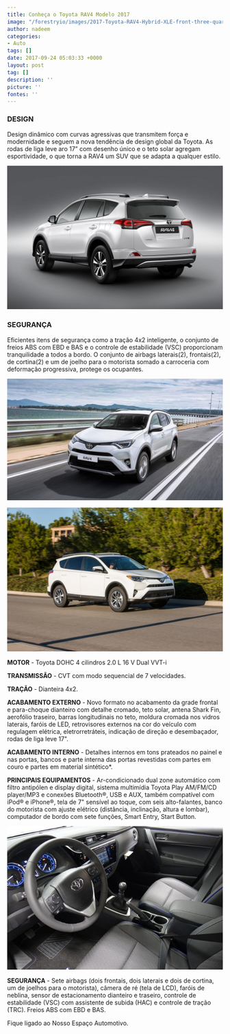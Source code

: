 ```yaml
---
title: Conheça o Toyota RAV4 Modelo 2017
image: "/forestryio/images/2017-Toyota-RAV4-Hybrid-XLE-front-three-quarter-in-motion-04.jpg"
author: nadeem
categories:
- Auto
tags: []
date: 2017-09-24 05:03:33 +0000
layout: post
tag: []
description: ''
picture: ''
fontes: ''
---
```



### **DESIGN**

Design dinâmico com curvas agressivas que transmitem força e modernidade e seguem a nova tendência de design global da Toyota. As rodas de liga leve aro 17” com desenho único e o teto solar agregam esportividade, o que torna a RAV4 um SUV que se adapta a qualquer estilo.

![](/forestryio/images/Toyota-RAV4-2017.jpg)

### **SEGURANÇA**

Eficientes itens de segurança como a tração 4x2 inteligente, o conjunto de freios ABS com EBD e BAS e o controle de estabilidade (VSC) proporcionam tranquilidade a todos a bordo. O conjunto de airbags laterais(2), frontais(2), de cortina(2) e um de joelho para o motorista somado a carroceria com deformação progressiva, protege os ocupantes.

![](/forestryio/images/Toyota-RAV4-2017%20-p.jpg)

![](/forestryio/images/2017-Toyota-RAV4-Hybrid-XLE-front-three-quarter-in-motion-02-1.jpg)

**MOTOR**	-	Toyota DOHC 4 cilindros 2.0 L 16 V Dual VVT-i

**TRANSMISSÃO** - CVT com modo sequencial de 7 velocidades.

**TRAÇÃO** - Dianteira 4x2.

**ACABAMENTO EXTERNO**	- Novo formato no acabamento da grade frontal e para-choque dianteiro com detalhe cromado, teto solar, antena Shark Fin, aerofólio traseiro, barras longitudinais no teto, moldura cromada nos vidros laterais, faróis de LED, retrovisores externos na cor do veículo com regulagem elétrica, eletrorretráteis, indicação de direção e desembaçador, rodas de liga leve 17".

**ACABAMENTO INTERNO**	-	Detalhes internos em tons prateados no painel e nas portas, bancos e parte interna das portas revestidas com partes em couro e partes em material sintético*.

**PRINCIPAIS EQUIPAMENTOS**	-	Ar-condicionado dual zone automático com filtro antipólen e display digital, sistema multimídia Toyota Play AM/FM/CD player/MP3 e conexões Bluetooth®, USB e AUX, também compatível com iPod® e iPhone®, tela de 7" sensível ao toque, com seis alto-falantes, banco do motorista com ajuste elétrico (distância, inclinação, altura e lombar), computador de bordo com sete funções, Smart Entry, Start Button.

![](/forestryio/images/new-2017-toyota-corolla-semanual-8457-16250749-15-640.jpg)

**SEGURANÇA**	-	Sete airbags (dois frontais, dois laterais e dois de cortina, um de joelhos para o motorista), câmera de ré (tela de LCD), faróis de neblina, sensor de estacionamento dianteiro e traseiro, controle de estabilidade (VSC) com assistente de subida (HAC) e controle de tração (TRC). Freios ABS com EBD e BAS.

Fique ligado ao Nosso Espaço Automotivo.

